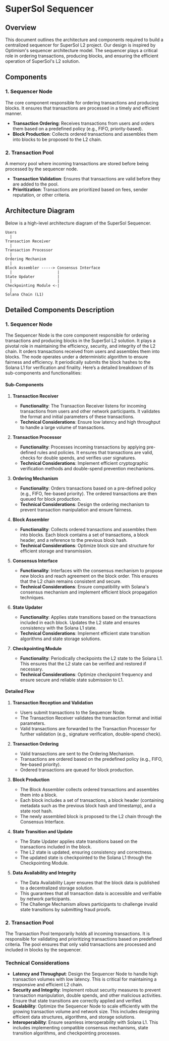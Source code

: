# SuperSol Sequencer

## Overview

This document outlines the architecture and components required to build a centralized sequencer for SuperSol L2 project. Our design is inspired by Optimism's sequencer architecture model. The sequencer plays a critical role in ordering transactions, producing blocks, and ensuring the efficient operation of SuperSol's L2 solution.

## Components

### 1. **Sequencer Node**
The core component responsible for ordering transactions and producing blocks. It ensures that transactions are processed in a timely and efficient manner.

- **Transaction Ordering**: Receives transactions from users and orders them based on a predefined policy (e.g., FIFO, priority-based).
- **Block Production**: Collects ordered transactions and assembles them into blocks to be proposed to the L2 chain.

### 2. **Transaction Pool**
A memory pool where incoming transactions are stored before being processed by the sequencer node.

- **Transaction Validation**: Ensures that transactions are valid before they are added to the pool.
- **Prioritization**: Transactions are prioritized based on fees, sender reputation, or other criteria.

## Architecture Diagram

Below is a high-level architecture diagram of the SuperSol Sequencer.

```
Users
  |
Transaction Receiver
  |
Transaction Processor
  |
Ordering Mechanism
  |
Block Assembler -----> Consensus Interface
  |                    |
State Updater          |
  |                    |
Checkpointing Module <-|
  |
Solana Chain (L1)

```

## Detailed Components Description

### 1. Sequencer Node

The Sequencer Node is the core component responsible for ordering transactions and producing blocks in the SuperSol L2 solution. It plays a pivotal role in maintaining the efficiency, security, and integrity of the L2 chain. It orders transactions received from users and assembles them into blocks. The node operates under a deterministic algorithm to ensure fairness and efficiency. It periodically submits the block hashes to the Solana L1 for verification and finality. Here’s a detailed breakdown of its sub-components and functionalities:

#### Sub-Components

1. **Transaction Receiver**
   - **Functionality**: The Transaction Receiver listens for incoming transactions from users and other network participants. It validates the format and initial parameters of these transactions.
   - **Technical Considerations**: Ensure low latency and high throughput to handle a large volume of transactions.

2. **Transaction Processor**
   - **Functionality**: Processes incoming transactions by applying pre-defined rules and policies. It ensures that transactions are valid, checks for double spends, and verifies user signatures.
   - **Technical Considerations**: Implement efficient cryptographic verification methods and double-spend prevention mechanisms.

3. **Ordering Mechanism**
   - **Functionality**: Orders transactions based on a pre-defined policy (e.g., FIFO, fee-based priority). The ordered transactions are then queued for block production.
   - **Technical Considerations**: Design the ordering mechanism to prevent transaction manipulation and ensure fairness.

4. **Block Assembler**
   - **Functionality**: Collects ordered transactions and assembles them into blocks. Each block contains a set of transactions, a block header, and a reference to the previous block hash.
   - **Technical Considerations**: Optimize block size and structure for efficient storage and transmission.

5. **Consensus Interface**
   - **Functionality**: Interfaces with the consensus mechanism to propose new blocks and reach agreement on the block order. This ensures that the L2 chain remains consistent and secure.
   - **Technical Considerations**: Ensure compatibility with Solana's consensus mechanism and implement efficient block propagation techniques.

6. **State Updater**
   - **Functionality**: Applies state transitions based on the transactions included in each block. Updates the L2 state and ensures consistency with the Solana L1 state.
   - **Technical Considerations**: Implement efficient state transition algorithms and state storage solutions.

7. **Checkpointing Module**
   - **Functionality**: Periodically checkpoints the L2 state to the Solana L1. This ensures that the L2 state can be verified and restored if necessary.
   - **Technical Considerations**: Optimize checkpoint frequency and ensure secure and reliable state submission to L1.

#### Detailed Flow

1. **Transaction Reception and Validation**
   - Users submit transactions to the Sequencer Node.
   - The Transaction Receiver validates the transaction format and initial parameters.
   - Valid transactions are forwarded to the Transaction Processor for further validation (e.g., signature verification, double-spend check).

2. **Transaction Ordering**
   - Valid transactions are sent to the Ordering Mechanism.
   - Transactions are ordered based on the predefined policy (e.g., FIFO, fee-based priority).
   - Ordered transactions are queued for block production.

3. **Block Production**
   - The Block Assembler collects ordered transactions and assembles them into a block.
   - Each block includes a set of transactions, a block header (containing metadata such as the previous block hash and timestamp), and a state root hash.
   - The newly assembled block is proposed to the L2 chain through the Consensus Interface.

4. **State Transition and Update**
   - The State Updater applies state transitions based on the transactions included in the block.
   - The L2 state is updated, ensuring consistency and correctness.
   - The updated state is checkpointed to the Solana L1 through the Checkpointing Module.

5. **Data Availability and Integrity**
   - The Data Availability Layer ensures that the block data is published to a decentralized storage solution.
   - This guarantees that all transaction data is accessible and verifiable by network participants.
   - The Challenge Mechanism allows participants to challenge invalid state transitions by submitting fraud proofs.

### 2. Transaction Pool

The Transaction Pool temporarily holds all incoming transactions. It is responsible for validating and prioritizing transactions based on predefined criteria. The pool ensures that only valid transactions are processed and included in blocks by the sequencer.

### Technical Considerations

- **Latency and Throughput**: Design the Sequencer Node to handle high transaction volumes with low latency. This is critical for maintaining a responsive and efficient L2 chain.
- **Security and Integrity**: Implement robust security measures to prevent transaction manipulation, double spends, and other malicious activities. Ensure that state transitions are correctly applied and verified.
- **Scalability**: Optimize the Sequencer Node to scale efficiently with the growing transaction volume and network size. This includes designing efficient data structures, algorithms, and storage solutions.
- **Interoperability**: Ensure seamless interoperability with Solana L1. This includes implementing compatible consensus mechanisms, state transition algorithms, and checkpointing processes.